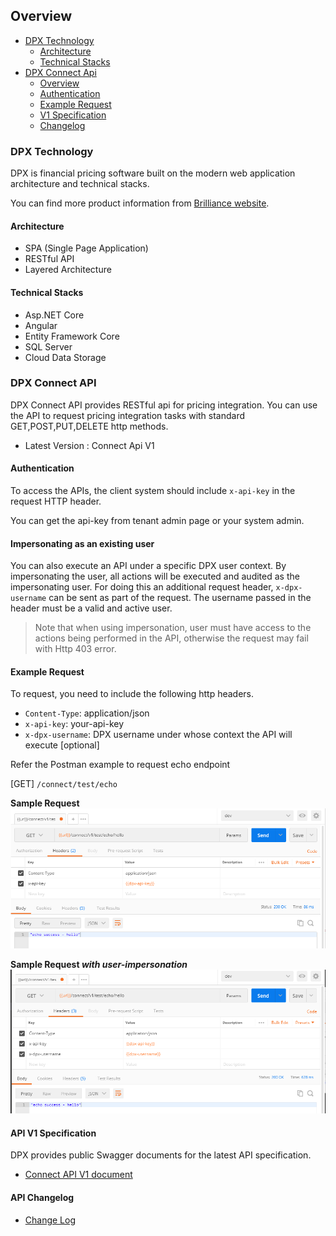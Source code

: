 ## Overview
-  [DPX Technology](#dpx-general)
    -  [Architecture](#architecture)
    -  [Technical Stacks](#tech-stacks)
-  [DPX Connect Api](#connect-api)
    -  [Overview](#connect-api)
    -  [Authentication](#connect-api-auth)
    -  [Example Request](#connect-api-request)
    -  [V1 Specification](#connect-api-specification)
    -  [Changelog](#connect-api-changelog)

### <span id="dpx-general"></span>DPX Technology
DPX is financial pricing software built on the modern web application architecture and technical stacks.

You can find more product information from [Brilliance website](https://bxfin.com/).

#### <span id="architecture"> Architecture
- SPA (Single Page Application)
- RESTful API
- Layered Architecture

#### <span id="tech-stacks"> Technical Stacks
- Asp.NET Core
- Angular
- Entity Framework Core
- SQL Server
- Cloud Data Storage

### <span id="connect-api"></span>DPX Connect API
DPX Connect API provides RESTful api for pricing integration. You can use the API to request pricing integration tasks with standard GET,POST,PUT,DELETE http methods.

- Latest Version : Connect Api V1

#### <span id="auth"> Authentication
To access the APIs, the client system should include `x-api-key` in the request HTTP header.

You can get the api-key from tenant admin page or your system admin.

#### Impersonating as an existing user
You can also execute an API under a specific DPX user context. By impersonating the user, all actions will be executed and audited as the impersonating user. For doing this an additional request header, `x-dpx-username` can be sent as part of the request. The username passed in the header must be a valid and active user.

> Note that when using impersonation, user must have access to the actions being performed in the API, otherwise the request may fail with Http 403 error.

#### <span id="connect-api-request"> Example Request

To request, you need to include the following http headers.

- `Content-Type`: application/json
- `x-api-key`: your-api-key
- `x-dpx-username`: DPX username under whose context the API will execute [optional]

Refer the Postman example to request echo endpoint

[GET] `/connect/test/echo`

**Sample Request**
![alt text](images/Connect_APIs_1.PNG "API Key based request")

**Sample Request _with user-impersonation_**
![alt text](images/Connect_APIs_2.PNG "API Key based request with impersonation")

#### <span id="connect-api-specification"> API V1 Specification

DPX provides public Swagger documents for the latest API specification.

- <a href="https://dev.dpxpricing.com/swagger" target="_blank">Connect API V1 document</a>


#### <span id="connect-api-changelog"> API Changelog
- [Change Log](ApiChangeLog.md)